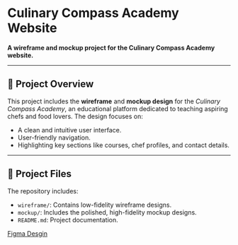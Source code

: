 # Culinary Compass Academy Website  

**A wireframe and mockup project for the Culinary Compass Academy website.**  

---

## 📃 Project Overview  

This project includes the **wireframe** and **mockup design** for the _Culinary Compass Academy_, an educational platform dedicated to teaching aspiring chefs and food lovers. The design focuses on:  
- A clean and intuitive user interface.  
- User-friendly navigation.  
- Highlighting key sections like courses, chef profiles, and contact details.  

---

## 📂 Project Files  

The repository includes:  
- `wireframe/`: Contains low-fidelity wireframe designs.  
- `mockup/`: Includes the polished, high-fidelity mockup designs.  
- `README.md`: Project documentation.  

[Figma Desgin](https://www.figma.com/design/YwYHBO51mhUZVBGmLGjEWD/Wireframe-%26-Mockup?node-id=0-1&t=KFCRLACdGFrOC3KS-1)
